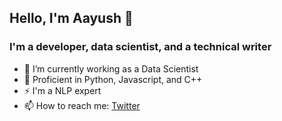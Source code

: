 ## Hello, I'm Aayush 👋

### I'm a developer, data scientist, and a technical writer
- 🔭 I’m currently working as a Data Scientist
- 🌱 Proficient in Python, Javascript, and C++ 
- ⚡ I'm a NLP expert 
- 📫 How to reach me: [Twitter](https://twitter.com/AayushMittalETH)

<br />


